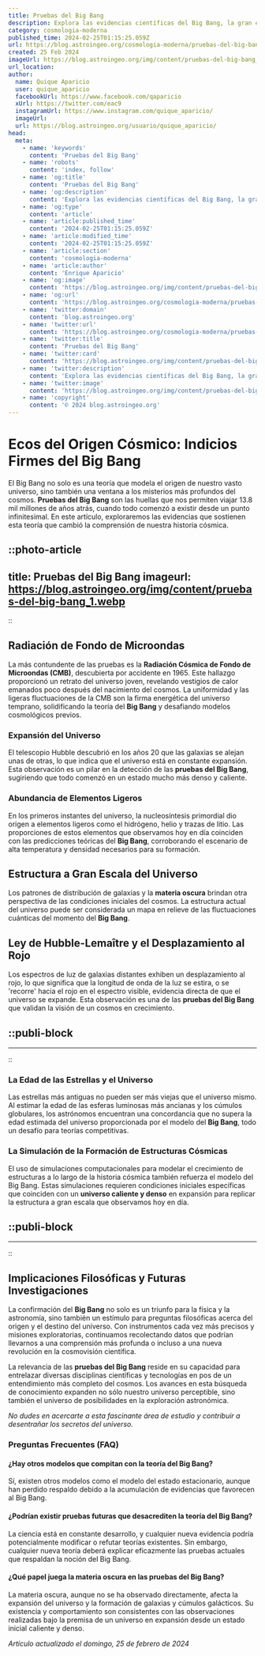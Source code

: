 ```yaml
---
title: Pruebas del Big Bang
description: Explora las evidencias científicas del Big Bang, la gran explosión que dio origen al universo y los fundamentos de la cosmología moderna.
category: cosmologia-moderna
published_time: 2024-02-25T01:15:25.059Z
url: https://blog.astroingeo.org/cosmologia-moderna/pruebas-del-big-bang
created: 25 Feb 2024
imageUrl: https://blog.astroingeo.org/img/content/pruebas-del-big-bang_1.webp
url_location:
author:
  name: Quique Aparicio
  user: quique_aparicio
  facebookUrl: https://www.facebook.com/qaparicio
  xUrl: https://twitter.com/eac9
  instagramUrl: https://www.instagram.com/quique_aparicio/
  imageUrl: 
  url: https://blog.astroingeo.org/usuario/quique_aparicio/
head:
  meta:
    - name: 'keywords'
      content: 'Pruebas del Big Bang'
    - name: 'robots'
      content: 'index, follow'
    - name: 'og:title'
      content: 'Pruebas del Big Bang'
    - name: 'og:description'
      content: 'Explora las evidencias científicas del Big Bang, la gran explosión que dio origen al universo y los fundamentos de la cosmología moderna.'
    - name: 'og:type'
      content: 'article'
    - name: 'article:published_time'
      content: '2024-02-25T01:15:25.059Z'
    - name: 'article:modified_time'
      content: '2024-02-25T01:15:25.059Z'
    - name: 'article:section'
      content: 'cosmologia-moderna'
    - name: 'article:author'
      content: 'Enrique Aparicio'
    - name: 'og:image'
      content: 'https://blog.astroingeo.org/img/content/pruebas-del-big-bang_1.webp'
    - name: 'og:url'
      content: 'https://blog.astroingeo.org/cosmologia-moderna/pruebas-del-big-bang'
    - name: 'twitter:domain'
      content: 'blog.astroingeo.org'
    - name: 'twitter:url'
      content: 'https://blog.astroingeo.org/cosmologia-moderna/pruebas-del-big-bang'
    - name: 'twitter:title'
      content: 'Pruebas del Big Bang'
    - name: 'twitter:card'
      content: 'https://blog.astroingeo.org/img/content/pruebas-del-big-bang_1.webp'
    - name: 'twitter:description'
      content: 'Explora las evidencias científicas del Big Bang, la gran explosión que dio origen al universo y los fundamentos de la cosmología moderna.'
    - name: 'twitter:image'
      content: 'https://blog.astroingeo.org/img/content/pruebas-del-big-bang_1.webp'
    - name: 'copyright'
      content: '© 2024 blog.astroingeo.org'
---
```

# Ecos del Origen Cósmico: Indicios Firmes del Big Bang

El Big Bang no solo es una teoría que modela el origen de nuestro vasto universo, sino también una ventana a los misterios más profundos del cosmos. **Pruebas del Big Bang** son las huellas que nos permiten viajar 13.8 mil millones de años atrás, cuando todo comenzó a existir desde un punto infinitesimal. En este artículo, exploraremos las evidencias que sostienen esta teoría que cambió la comprensión de nuestra historia cósmica.


::photo-article
---
title: Pruebas del Big Bang
imageurl: https://blog.astroingeo.org/img/content/pruebas-del-big-bang_1.webp
---
::


## Radiación de Fondo de Microondas

La más contundente de las pruebas es la **Radiación Cósmica de Fondo de Microondas (CMB)**, descubierta por accidente en 1965. Este hallazgo proporcionó un retrato del universo joven, revelando vestigios de calor emanados poco después del nacimiento del cosmos. La uniformidad y las ligeras fluctuaciones de la CMB son la firma energética del universo temprano, solidificando la teoría del **Big Bang** y desafiando modelos cosmológicos previos.

### Expansión del Universo

El telescopio Hubble descubrió en los años 20 que las galaxias se alejan unas de otras, lo que indica que el universo está en constante expansión. Esta observación es un pilar en la detección de las **pruebas del Big Bang**, sugiriendo que todo comenzó en un estado mucho más denso y caliente.

### Abundancia de Elementos Ligeros

En los primeros instantes del universo, la nucleosíntesis primordial dio origen a elementos ligeros como el hidrógeno, helio y trazas de litio. Las proporciones de estos elementos que observamos hoy en día coinciden con las predicciones teóricas del **Big Bang**, corroborando el escenario de alta temperatura y densidad necesarios para su formación.

## Estructura a Gran Escala del Universo

Los patrones de distribución de galaxias y la **materia oscura** brindan otra perspectiva de las condiciones iniciales del cosmos. La estructura actual del universo puede ser considerada un mapa en relieve de las fluctuaciones cuánticas del momento del **Big Bang**.

## Ley de Hubble-Lemaître y el Desplazamiento al Rojo

Los espectros de luz de galaxias distantes exhiben un desplazamiento al rojo, lo que significa que la longitud de onda de la luz se estira, o se 'recorre' hacia el rojo en el espectro visible, evidencia directa de que el universo se expande. Esta observación es una de las **pruebas del Big Bang** que validan la visión de un cosmos en crecimiento. 


  ::publi-block
  ---
  ---
  ::
  
  
### La Edad de las Estrellas y el Universo

Las estrellas más antiguas no pueden ser más viejas que el universo mismo. Al estimar la edad de las esferas luminosas más ancianas y los cúmulos globulares, los astrónomos encuentran una concordancia que no supera la edad estimada del universo proporcionada por el modelo del **Big Bang**, todo un desafío para teorías competitivas.

### La Simulación de la Formación de Estructuras Cósmicas

El uso de simulaciones computacionales para modelar el crecimiento de estructuras a lo largo de la historia cósmica también refuerza el modelo del Big Bang. Estas simulaciones requieren condiciones iniciales específicas que coinciden con un **universo caliente y denso** en expansión para replicar la estructura a gran escala que observamos hoy en día.


  ::publi-block
  ---
  ---
  ::
  
  
## Implicaciones Filosóficas y Futuras Investigaciones

La confirmación del **Big Bang** no solo es un triunfo para la física y la astronomía, sino también un estímulo para preguntas filosóficas acerca del origen y el destino del universo. Con instrumentos cada vez más precisos y misiones exploratorias, continuamos recolectando datos que podrían llevarnos a una comprensión más profunda o incluso a una nueva revolución en la cosmovisión científica.

La relevancia de las **pruebas del Big Bang** reside en su capacidad para entrelazar diversas disciplinas científicas y tecnologías en pos de un entendimiento más completo del cosmos. Los avances en esta búsqueda de conocimiento expanden no sólo nuestro universo perceptible, sino también el universo de posibilidades en la exploración astronómica.

*No dudes en acercarte a esta fascinante área de estudio y contribuir a desentrañar los secretos del universo.*

### Preguntas Frecuentes (FAQ)

#### ¿Hay otros modelos que compitan con la teoría del Big Bang?
Sí, existen otros modelos como el modelo del estado estacionario, aunque han perdido respaldo debido a la acumulación de evidencias que favorecen al Big Bang.

#### ¿Podrían existir pruebas futuras que desacrediten la teoría del Big Bang?
La ciencia está en constante desarrollo, y cualquier nueva evidencia podría potencialmente modificar o refutar teorías existentes. Sin embargo, cualquier nueva teoría deberá explicar eficazmente las pruebas actuales que respaldan la noción del Big Bang.

#### ¿Qué papel juega la materia oscura en las pruebas del Big Bang?
La materia oscura, aunque no se ha observado directamente, afecta la expansión del universo y la formación de galaxias y cúmulos galácticos. Su existencia y comportamiento son consistentes con las observaciones realizadas bajo la premisa de un universo en expansión desde un estado inicial caliente y denso.

_Artículo actualizado el domingo, 25 de febrero de 2024_